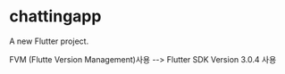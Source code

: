 # chattingapp

A new Flutter project.


FVM (Flutte Version Management)사용 --> Flutter SDK Version 3.0.4 사용
